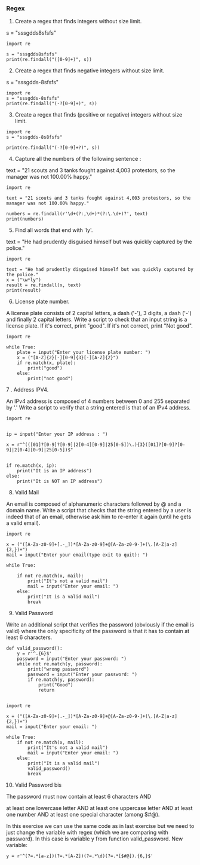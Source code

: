 ### Regex

1. Create a regex that finds integers without size limit.

s = "sssgdds8sfsfs"

```
import re

s = "sssgdds8sfsfs"
print(re.findall("([0-9]+)", s))
```

2. Create a regex that finds negative integers without size limit.

s = "sssgdds-8sfsfs"

```
import re
s = "sssgdds-8sfsfs"
print(re.findall("(-?[0-9]+)", s))
```

3. Create a regex that finds (positive or negative) integers without size limit.

```
import re
s = "sssgdds-8s8fsfs"

print(re.findall("(-?[0-9]+?)", s))
```

4. Capture all the numbers of the following sentence :


text = "21 scouts and 3 tanks fought against 4,003 protestors, so the manager was not 100.00% happy."

```
import re

text = "21 scouts and 3 tanks fought against 4,003 protestors, so the manager was not 100.00% happy."

numbers = re.findall(r'\d+(?:,\d+)*(?:\.\d+)?', text)
print(numbers)
``` 


5. Find all words that end with 'ly'.

text = "He had prudently disguised himself but was quickly captured by the police."

```
import re

text = "He had prudently disguised himself but was quickly captured by the police."
x = ("\w*ly")
result = re.findall(x, text)
print(result)
```

6. License plate number.

A license plate consists of 2 capital letters, a dash ('-'), 3 digits, a dash ('-') and finally 2 capital letters.
Write a script to check that an input string is a license plate.
If it's correct, print "good". If it's not correct, print "Not good".

```
import re

while True:
    plate = input("Enter your license plate number: ")
    x = ("[A-Z]{2}[-][0-9]{3}[-][A-Z]{2}")
    if re.match(x, plate):
        print("good")
    else:
        print("not good")
```


7 . Address IPV4.

An IPv4 address is composed of 4 numbers between 0 and 255 separated by '.'
Write a script to verify that a string entered is that of an IPv4 address.

```
import re


ip = input("Enter your IP address : ")

x = r"^(([01]?[0-9]?[0-9]|2[0-4][0-9]|25[0-5])\.){3}([01]?[0-9]?[0-9]|2[0-4][0-9]|25[0-5])$"


if re.match(x, ip):
    print("It is an IP address")            
else:
    print("It is NOT an IP address")
```	
	
8. Valid Mail

An email is composed of alphanumeric characters followed by @ and a domain name.
Write a script that checks that the string entered by a user is indeed that of an email,
otherwise ask him to re-enter it again (until he gets a valid email).

```
import re

x = ("([A-Za-z0-9]+[.-_])*[A-Za-z0-9]+@[A-Za-z0-9-]+(\.[A-Z|a-z]{2,})+")
mail = input("Enter your email(type exit to quit): ")

while True:
    
    if not re.match(x, mail):
        print("It's not a valid mail")
        mail = input("Enter your email: ")
    else:
        print("It is a valid mail")
        break
```

9. Valid Password

Write an additional script that verifies the password (obviously if the email is valid) 
where the only specificity of the password is that it has to contain at least 6 characters.

```
def valid_password():
    y = r'^.{6}$'
    password = input("Enter your password: ")
    while not re.match(y, password):
        print("wrong password")
        password = input("Enter your password: ")
        if re.match(y, password):
            print("Good")
            return

        
import re

x = ("([A-Za-z0-9]+[.-_])*[A-Za-z0-9]+@[A-Za-z0-9-]+(\.[A-Z|a-z]{2,})+")
mail = input("Enter your email: ")

while True:    
    if not re.match(x, mail):
        print("It's not a valid mail")
        mail = input("Enter your email: ")
    else:
        print("It is a valid mail")
        valid_password()
        break
```

10. Valid Password bis

The password must now contain at least 6 characters AND

at least one lowercase letter AND
at least one uppercase letter AND
at least one number AND
at least one special character (among $#@).

In this exercise we can use the same code as in last exercise but we
need to just change the variable with regex (which we are comparing with password).
In this case is variable y from function valid_password. 
New variable:

```
y = r'^(?=.*[a-z])(?=.*[A-Z])(?=.*\d)(?=.*[$#@]).{6,}$'
```








